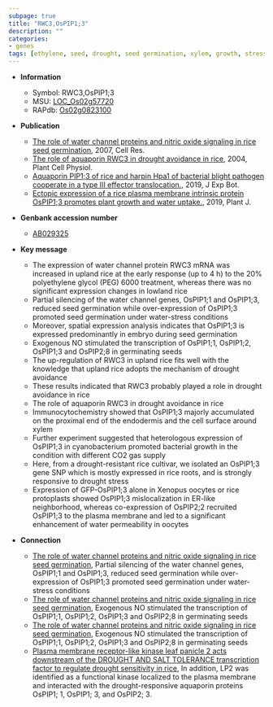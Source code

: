 ```yaml
---
subpage: true
title: "RWC3,OsPIP1;3"
description: ""
categories:
- genes
tags: [ethylene, seed, drought, seed germination, xylem, growth, stress, plasma membrane, drought stress]
---
```


* **Information**  
    + Symbol: RWC3,OsPIP1;3  
    + MSU: [LOC_Os02g57720](http://rice.plantbiology.msu.edu/cgi-bin/ORF_infopage.cgi?orf=LOC_Os02g57720)  
    + RAPdb: [Os02g0823100](http://rapdb.dna.affrc.go.jp/viewer/gbrowse_details/irgsp1?name=Os02g0823100)  

* **Publication**  
    + [The role of water channel proteins and nitric oxide signaling in rice seed germination](http://www.ncbi.nlm.nih.gov/pubmed?term=The+role+of+water+channel+proteins+and+nitric+oxide+signaling+in+rice+seed+germination%5BTitle%5D), 2007, Cell Res.
    + [The role of aquaporin RWC3 in drought avoidance in rice](http://www.ncbi.nlm.nih.gov/pubmed?term=The+role+of+aquaporin+RWC3+in+drought+avoidance+in+rice%5BTitle%5D), 2004, Plant Cell Physiol.
    + [Aquaporin PIP1;3 of rice and harpin Hpa1 of bacterial blight pathogen cooperate in a type III effector translocation.](http://www.ncbi.nlm.nih.gov/pubmed?term=Aquaporin+PIP1;3+of+rice+and+harpin+Hpa1+of+bacterial+blight+pathogen+cooperate+in+a+type+III+effector+translocation.%5BTitle%5D), 2019, J Exp Bot.
    + [Ectopic expression of a rice plasma membrane intrinsic protein OsPIP1;3 promotes plant growth and water uptake.](http://www.ncbi.nlm.nih.gov/pubmed?term=Ectopic+expression+of+a+rice+plasma+membrane+intrinsic+protein+OsPIP1;3+promotes+plant+growth+and+water+uptake.%5BTitle%5D), 2019, Plant J.

* **Genbank accession number**  
    + [AB029325](http://www.ncbi.nlm.nih.gov/nuccore/AB029325)

* **Key message**  
    + The expression of water channel protein RWC3 mRNA was increased in upland rice at the early response (up to 4 h) to the 20% polyethylene glycol (PEG) 6000 treatment, whereas there was no significant expression changes in lowland rice
    + Partial silencing of the water channel genes, OsPIP1;1 and OsPIP1;3, reduced seed germination while over-expression of OsPIP1;3 promoted seed germination under water-stress conditions
    + Moreover, spatial expression analysis indicates that OsPIP1;3 is expressed predominantly in embryo during seed germination
    + Exogenous NO stimulated the transcription of OsPIP1;1, OsPIP1;2, OsPIP1;3 and OsPIP2;8 in germinating seeds
    + The up-regulation of RWC3 in upland rice fits well with the knowledge that upland rice adopts the mechanism of drought avoidance
    + These results indicated that RWC3 probably played a role in drought avoidance in rice
    + The role of aquaporin RWC3 in drought avoidance in rice
    + Immunocytochemistry showed that OsPIP1;3 majorly accumulated on the proximal end of the endodermis and the cell surface around xylem
    + Further experiment suggested that heterologous expression of OsPIP1;3 in cyanobacterium promoted bacterial growth in the condition with different CO2 gas supply
    + Here, from a drought-resistant rice cultivar, we isolated an OsPIP1;3 gene SNP which is mostly expressed in rice roots, and is strongly responsive to drought stress
    + Expression of GFP-OsPIP1;3 alone in Xenopus oocytes or rice protoplasts showed OsPIP1;3 mislocalization in ER-like neighborhood, whereas co-expression of OsPIP2;2 recruited OsPIP1;3 to the plasma membrane and led to a significant enhancement of water permeability in oocytes

* **Connection**  
    + [The role of water channel proteins and nitric oxide signaling in rice seed germination](http://www.ncbi.nlm.nih.gov/pubmed?term=The+role+of+water+channel+proteins+and+nitric+oxide+signaling+in+rice+seed+germination%5BTitle%5D), Partial silencing of the water channel genes, OsPIP1;1 and OsPIP1;3, reduced seed germination while over-expression of OsPIP1;3 promoted seed germination under water-stress conditions
    + [The role of water channel proteins and nitric oxide signaling in rice seed germination](http://www.ncbi.nlm.nih.gov/pubmed?term=The+role+of+water+channel+proteins+and+nitric+oxide+signaling+in+rice+seed+germination%5BTitle%5D), Exogenous NO stimulated the transcription of OsPIP1;1, OsPIP1;2, OsPIP1;3 and OsPIP2;8 in germinating seeds
    + [The role of water channel proteins and nitric oxide signaling in rice seed germination](http://www.ncbi.nlm.nih.gov/pubmed?term=The+role+of+water+channel+proteins+and+nitric+oxide+signaling+in+rice+seed+germination%5BTitle%5D), Exogenous NO stimulated the transcription of OsPIP1;1, OsPIP1;2, OsPIP1;3 and OsPIP2;8 in germinating seeds
    + [Plasma membrane receptor-like kinase leaf panicle 2 acts downstream of the DROUGHT AND SALT TOLERANCE transcription factor to regulate drought sensitivity in rice](http://www.ncbi.nlm.nih.gov/pubmed?term=Plasma+membrane+receptor-like+kinase+leaf+panicle+2+acts+downstream+of+the+DROUGHT+AND+SALT+TOLERANCE+transcription+factor+to+regulate+drought+sensitivity+in+rice%5BTitle%5D), In addition, LP2 was identified as a functional kinase localized to the plasma membrane and interacted with the drought-responsive aquaporin proteins OsPIP1; 1, OsPIP1; 3, and OsPIP2; 3.



